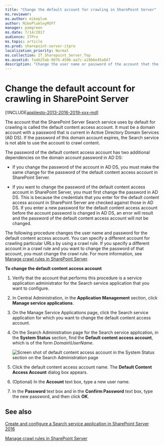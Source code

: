 ```yaml
---
title: "Change the default account for crawling in SharePoint Server"
ms.reviewer: 
ms.author: mikeplum
author: MikePlumleyMSFT
manager: pamgreen
ms.date: 7/14/2017
audience: ITPro
ms.topic: article
ms.prod: sharepoint-server-itpro
localization_priority: Normal
ms.collection: IT_Sharepoint_Server_Top
ms.assetid: fa4625ab-9076-4506-aa7c-a19b6e45a847
description: "Change the user name or password of the account that the SharePoint Server Search service uses by default for crawling."
---
```


# Change the default account for crawling in SharePoint Server

[!INCLUDE[appliesto-2013-2016-2019-xxx-md](../includes/appliesto-2013-2016-2019-xxx-md.md)]
  
The account that the SharePoint Server Search service uses by default for crawling is called the default content access account. It must be a domain account with a password that is current in Active Directory Domain Services (AD DS). If the password of this domain account expires, the Search service is not able to use the account to crawl content.
  
The password of the default content access account has two additional dependencies on the domain account password in AD DS:
  
- If you change the password of the account in AD DS, you must make the same change for the password of the default content access account in SharePoint Server.
    
- If you want to change the password of the default content access account in SharePoint Server, you must first change the password in AD DS. This is because the credentials that you enter for the default content access account in SharePoint Server are checked against those in AD DS. If you enter a new password for the default content access account before the account password is changed in AD DS, an error will result and the password of the default content access account will not be changed.
    
The following procedure changes the user name and password for the default content access account. You can specify a different account for crawling particular URLs by using a crawl rule. If you specify a different account in a crawl rule and you want to change the password of that account, you must change the crawl rule. For more information, see [Manage crawl rules in SharePoint Server](manage-crawl-rules.md).
  
 **To change the default content access account**
  
1. Verify that the account that performs this procedure is a service application administrator for the Search service application that you want to configure.
    
2. In Central Administration, in the **Application Management** section, click **Manage service applications**.
    
3. On the Manage Service Applications page, click the Search service application for which you want to change the default content access account.
    
4. On the Search Administration page for the Search service application, in the **System Status** section, find the **Default content access account**, which is of the form  _Domain\UserName_.
    
     ![Screen shot of default content access account in the System Status section on the Search Administration page](../media/DefaultContentAccessAccount.gif)
  
5. Click the default content access account name. The **Default Content Access Account** dialog box appears. 
    
6. (Optional) In the **Account** text box, type a new user name. 
    
7. In the **Password** text box and in the **Confirm Password** text box, type the new password, and then click **OK**.
    
## See also

[Create and configure a Search service application in SharePoint Server 2016](create-and-configure-a-search-service-application.md)
  
[Manage crawl rules in SharePoint Server](manage-crawl-rules.md)

